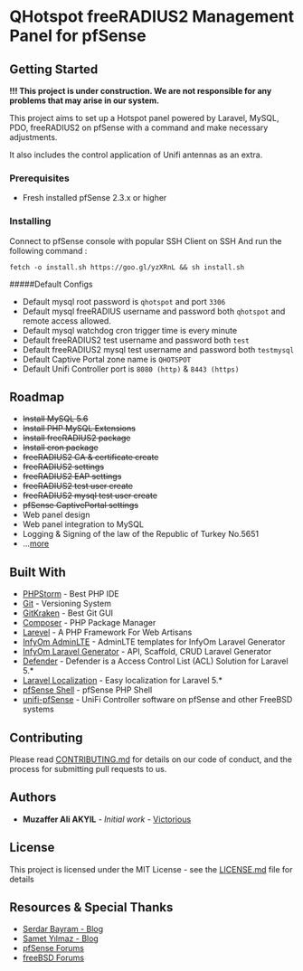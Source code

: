 # QHotspot freeRADIUS2 Management Panel for pfSense 

## Getting Started

**!!! This project is under construction. We are not responsible for any problems that may arise in our system.**

This project aims to set up a Hotspot panel powered by Laravel, MySQL, PDO, freeRADIUS2 on pfSense with a command and make necessary adjustments. 

It also includes the control application of Unifi antennas as an extra.

### Prerequisites

* Fresh installed pfSense 2.3.x or higher

### Installing

Connect to pfSense console with popular SSH Client on SSH 
And run the following command :

```
fetch -o install.sh https://goo.gl/yzXRnL && sh install.sh
```

#####Default Configs
* Default mysql root password is ``qhotspot`` and port ``3306``
* Default mysql freeRADIUS username and password both ``qhotspot`` and remote access allowed.
* Default mysql watchdog cron trigger time is every minute
* Default freeRADIUS2 test username and password both ``test``
* Default freeRADIUS2 mysql test username and password both ``testmysql``
* Default Captive Portal zone name is ``QHOTSPOT``
* Default Unifi Controller port is ``8080 (http)`` & ``8443 (https)`` 


## Roadmap
* ~~Install MySQL 5.6~~
* ~~Install PHP MySQL Extensions~~
* ~~Install freeRADIUS2 package~~
* ~~Install cron package~~
* ~~freeRADIUS2 CA & certificate create~~
* ~~freeRADIUS2 settings~~
* ~~freeRADIUS2 EAP settings~~
* ~~freeRADIUS2 test user create~~
* ~~freeRADIUS2 mysql test user create~~
* ~~pfSense CaptivePortal settings~~
* Web panel design
* Web panel integration to MySQL
* Logging & Signing of the law of the Republic of Turkey No.5651
* ...[more](https://bitbucket.org/qtechnics/qhotspot/issues?kind=enhancement&kind=proposal)
## Built With

* [PHPStorm](https://www.jetbrains.com/phpstorm/) - Best PHP IDE
* [Git](https://git-scm.com/) - Versioning System
* [GitKraken](https://www.gitkraken.com/) - Best Git GUI
* [Composer](https://getcomposer.org/) - PHP Package Manager
* [Larevel](https://laravel.com) - A PHP Framework For Web Artisans
* [InfyOm AdminLTE](https://github.com/InfyOmLabs/adminlte-templates) - AdminLTE templates for InfyOm Laravel Generator
* [InfyOm Laravel Generator](https://github.com/InfyOmLabs/laravel-generator) - API, Scaffold, CRUD Laravel Generator
* [Defender](https://github.com/artesaos/defender) - Defender is a Access Control List (ACL) Solution for Laravel 5.*
* [Laravel Localization](https://github.com/mcamara/laravel-localization) - Easy localization for Laravel 5.*
* [pfSense Shell](https://doc.pfsense.org/index.php/Using_the_PHP_pfSense_Shell) - pfSense PHP Shell
* [unifi-pfSense](https://github.com/gozoinks/unifi-pfsense) - UniFi Controller software on pfSense and other FreeBSD systems

## Contributing

Please read [CONTRIBUTING.md](CONTRIBUTING.md) for details on our code of conduct, and the process for submitting pull requests to us.

## Authors

* **Muzaffer Ali AKYIL** - *Initial work* - [Victorious](https://muzaffer.akyil.net)

## License

This project is licensed under the MIT License - see the [LICENSE.md](LICENSE.md) file for details

## Resources & Special Thanks

* [Serdar Bayram - Blog](https://www.serdarbayram.net/)
* [Samet Yılmaz - Blog](http://sametyilmaz.com.tr/)
* [pfSense Forums](https://forum.pfsense.org)
* [freeBSD Forums](https://forums.freebsd.org/)